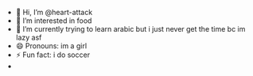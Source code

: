 - 👋 Hi, I’m @heart-attack
- 👀 I’m interested in food 
- 🌱 I’m currently trying to learn arabic but i just never get the time bc im lazy asf 
- 😄 Pronouns: im a girl
- ⚡ Fun fact: i do soccer
- 
